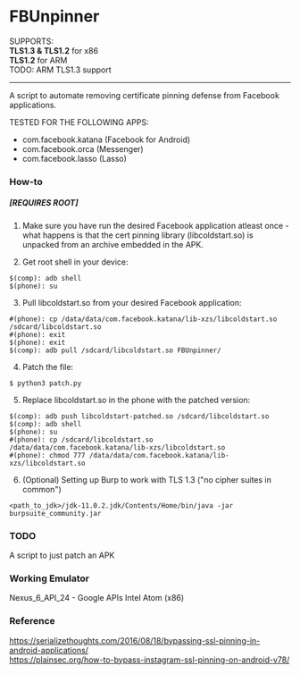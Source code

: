 # FBUnpinner

SUPPORTS:<br> 
**TLS1.3 & TLS1.2** for x86<br>
**TLS1.2** for ARM<br>
TODO: ARM TLS1.3 support
<hr/>

A script to automate removing certificate pinning defense from Facebook applications.

TESTED FOR THE FOLLOWING APPS:
- com.facebook.katana (Facebook for Android)
- com.facebook.orca (Messenger)
- com.facebook.lasso (Lasso)

### How-to
##### [REQUIRES ROOT]

1. Make sure you have run the desired Facebook application atleast once - what happens is that the cert pinning library (libcoldstart.so) is unpacked from an archive embedded in the APK.

2. Get root shell in your device:
```
$(comp): adb shell
$(phone): su
```

3. Pull libcoldstart.so from your desired Facebook application:
```
#(phone): cp /data/data/com.facebook.katana/lib-xzs/libcoldstart.so /sdcard/libcoldstart.so
#(phone): exit
$(phone): exit
$(comp): adb pull /sdcard/libcoldstart.so FBUnpinner/
```

4. Patch the file:
```
$ python3 patch.py
```

5. Replace libcoldstart.so in the phone with the patched version:
```
$(comp): adb push libcoldstart-patched.so /sdcard/libcoldstart.so
$(comp): adb shell
$(phone): su
#(phone): cp /sdcard/libcoldstart.so /data/data/com.facebook.katana/lib-xzs/libcoldstart.so
#(phone): chmod 777 /data/data/com.facebook.katana/lib-xzs/libcoldstart.so
```
6. (Optional) Setting up Burp to work with TLS 1.3 ("no cipher suites in common")
```
<path_to_jdk>/jdk-11.0.2.jdk/Contents/Home/bin/java -jar burpsuite_community.jar
```

### TODO
A script to just patch an APK

### Working Emulator
Nexus_6_API_24 - Google APIs Intel Atom (x86)

### Reference
https://serializethoughts.com/2016/08/18/bypassing-ssl-pinning-in-android-applications/ <br/>
https://plainsec.org/how-to-bypass-instagram-ssl-pinning-on-android-v78/
